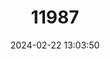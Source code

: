 ---
title: "11987"
category: "Limulus polyphemus"
draft: false
date: 2024-02-22 13:03:50
languages:
  English: ["Atlantic Horseshoe Crab", "Horseshoe Crab", "American Horseshoe Crab"]
---